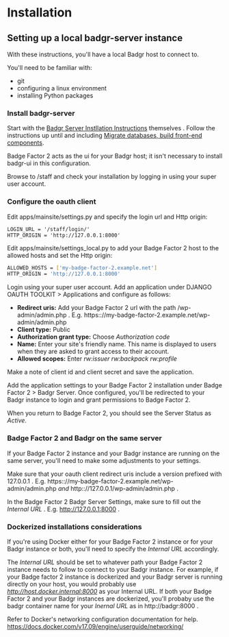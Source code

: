 # Installation

## Setting up a local badgr-server instance

With these instructions, you'll have a local Badgr host to connect to.

You'll need to be familiar with:
- git
- configuring a linux environment
- installing Python packages

### Install badgr-server

Start with the [Badgr Server Instllation Instructions](https://github.com/concentricsky/badgr-server) themselves . Follow the instructions up until and including [Migrate databases, build front-end components](https://github.com/concentricsky/badgr-server#migrate-databases-build-front-end-components).

Badge Factor 2 acts as the ui for your Badgr host; it isn't necessary to install badgr-ui in this configuration.

Browse to /staff and check your installation by logging in using your super user account.

### Configure the oauth client

Edit apps/mainsite/settings.py and specify the login url and Http origin:
```
LOGIN_URL = '/staff/login/'
HTTP_ORIGIN = 'http://127.0.0.1:8000'
```

Edit apps/mainsite/settings_local.py to add your Badge Factor 2 host to the allowed hosts and set the Http origin:
```bash
ALLOWED_HOSTS = ['my-badge-factor-2.example.net']
HTTP_ORIGIN = 'http://127.0.0.1:8000'
```

Login using your super user account. Add an application under DJANGO OAUTH TOOLKIT > Applications and configure as follows:
- **Redirect uris:** Add your Badge Factor 2 url with the path /wp-admin/admin.php . E.g. https:://my-badge-factor-2.example.net/wp-admin/admin.php
- **Client type:** Public
- **Authorization grant type:** Choose *Authorization code*
- **Name:** Enter your site's friendly name. This name is displayed to users when they are asked to grant access to their account.
- **Allowed scopes:** Enter *rw:issuer rw:backpack rw:profile*

Make a note of client id and client secret and save the application.

Add the application settings to your Badge Factor 2 installation under Badge Factor 2 > Badgr Server. Once configured, you'll be redirected to your Badgr instance to login and grant permissions to Badge Factor 2.

When you return to Badge Factor 2, you should see the Server Status as *Active*.

### Badge Factor 2 and Badgr on the same server

If your Badge Factor 2 instance and your Badgr instance are running on the same server, you'll need to make some adjustments to your settings.

Make sure that your oauth client redirect uris include a version prefixed with 127.0.0.1 . E.g. https:://my-badge-factor-2.example.net/wp-admin/admin.php *and* http:://127.0.0.1/wp-admin/admin.php .

In the Badge Factor 2 Badgr Server Settings, make sure to fill out the *Internal URL* . E.g. http://127.0.0.1:8000 .

### Dockerized installations considerations

If you're using Docker either for your Badge Factor 2 instance or for your Badgr instance or both, you'll need to specify the *Internal URL* accordingly.

The *Internal URL* should be set to whatever path your Badge Factor 2 instance needs to follow to connect to your Badgr instance. For example, if your Badge factor 2 instance is dockerized and your Badgr server is running directly on your host, you would probably use *http://host.docker.internal:8000* as your Internal URL. If both your Badge Factor 2 and your Badgr instances are dockerized, you'll probaby use the badgr container name for your *Inernal URL* as in http://badgr:8000 .

Refer to Docker's networking configuration documentation for help.
https://docs.docker.com/v17.09/engine/userguide/networking/
